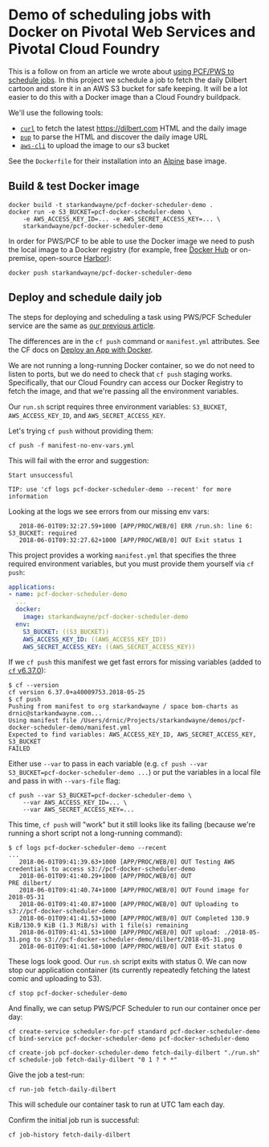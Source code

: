 # Demo of scheduling jobs with Docker on Pivotal Web Services and Pivotal Cloud Foundry

This is a follow on from an article we wrote about [using PCF/PWS to schedule jobs](https://starkandwayne.com/blog/schedule-containers-in-pivotal-cloud-foundry/). In this project we schedule a job to fetch the daily Dilbert cartoon and store it in an AWS S3 bucket for safe keeping. It will be a lot easier to do this with a Docker image than a Cloud Foundry buildpack.

We'll use the following tools:

* [`curl`](https://curl.haxx.se/) to fetch the latest https://dilbert.com HTML and the daily image
* [`pup`](https://github.com/ericchiang/pup) to parse the HTML and discover the daily image URL
* [`aws-cli`](https://aws.amazon.com/cli/) to upload the image to our s3 bucket

See the `Dockerfile` for their installation into an [Alpine](https://alpinelinux.org/) base image.

## Build & test Docker image

```plain
docker build -t starkandwayne/pcf-docker-scheduler-demo .
docker run -e S3_BUCKET=pcf-docker-scheduler-demo \
    -e AWS_ACCESS_KEY_ID=... -e AWS_SECRET_ACCESS_KEY=... \
    starkandwayne/pcf-docker-scheduler-demo
```

In order for PWS/PCF to be able to use the Docker image we need to push the local image to a Docker registry (for example, free [Docker Hub](https://hub.docker.com/r/starkandwayne/pcf-docker-scheduler-demo/) or on-premise, open-source [Harbor](https://github.com/vmware/harbor)):

```plain
docker push starkandwayne/pcf-docker-scheduler-demo
```

## Deploy and schedule daily job

The steps for deploying and scheduling a task using PWS/PCF Scheduler service are the same as [our previous article](https://starkandwayne.com/blog/schedule-containers-in-pivotal-cloud-foundry/).

The differences are in the `cf push` command or `manifest.yml` attributes. See the CF docs on [Deploy an App with Docker](https://docs.cloudfoundry.org/devguide/deploy-apps/push-docker.html).

We are not running a long-running Docker container, so we do not need to listen to ports, but we do need to check that `cf push` staging works. Specifically, that our Cloud Foundry can access our Docker Registry to fetch the image, and that we're passing all the environment variables.

Our `run.sh` script requires three environment variables: `S3_BUCKET`, `AWS_ACCESS_KEY_ID`, and `AWS_SECRET_ACCESS_KEY`.

Let's trying `cf push` without providing them:

```plain
cf push -f manifest-no-env-vars.yml
```

This will fail with the error and suggestion:

```plain
Start unsuccessful

TIP: use 'cf logs pcf-docker-scheduler-demo --recent' for more information
```

Looking at the logs we see errors from our missing env vars:

```plain
   2018-06-01T09:32:27.59+1000 [APP/PROC/WEB/0] ERR /run.sh: line 6: S3_BUCKET: required
   2018-06-01T09:32:27.62+1000 [APP/PROC/WEB/0] OUT Exit status 1
```

This project provides a working `manifest.yml` that specifies the three required environment variables, but you must provide them yourself via `cf push`:


```yaml
applications:
- name: pcf-docker-scheduler-demo
  ...
  docker:
    image: starkandwayne/pcf-docker-scheduler-demo
  env:
    S3_BUCKET: ((S3_BUCKET))
    AWS_ACCESS_KEY_ID: ((AWS_ACCESS_KEY_ID))
    AWS_SECRET_ACCESS_KEY: ((AWS_SECRET_ACCESS_KEY))
```

If we `cf push` this manifest we get fast errors for missing variables (added to [`cf` v6.37.0](https://github.com/cloudfoundry/cli/releases/tag/v6.37.0)):

```plain
$ cf --version
cf version 6.37.0+a40009753.2018-05-25
$ cf push
Pushing from manifest to org starkandwayne / space bom-charts as drnic@starkandwayne.com...
Using manifest file /Users/drnic/Projects/starkandwayne/demos/pcf-docker-scheduler-demo/manifest.yml
Expected to find variables: AWS_ACCESS_KEY_ID, AWS_SECRET_ACCESS_KEY, S3_BUCKET
FAILED
```

Either use `--var` to pass in each variable (e.g. `cf push --var S3_BUCKET=pcf-docker-scheduler-demo ...`) or put the variables in a local file and pass in with `--vars-file` flag:

```plain
cf push --var S3_BUCKET=pcf-docker-scheduler-demo \
    --var AWS_ACCESS_KEY_ID=... \
    --var AWS_SECRET_ACCESS_KEY=...
```

This time, `cf push` will "work" but it still looks like its failing (because we're running a short script not a long-running command):

```plain
$ cf logs pcf-docker-scheduler-demo --recent
...
   2018-06-01T09:41:39.63+1000 [APP/PROC/WEB/0] OUT Testing AWS credentials to access s3://pcf-docker-scheduler-demo
   2018-06-01T09:41:40.29+1000 [APP/PROC/WEB/0] OUT                            PRE dilbert/
   2018-06-01T09:41:40.74+1000 [APP/PROC/WEB/0] OUT Found image for 2018-05-31
   2018-06-01T09:41:40.87+1000 [APP/PROC/WEB/0] OUT Uploading to s3://pcf-docker-scheduler-demo
   2018-06-01T09:41:41.53+1000 [APP/PROC/WEB/0] OUT Completed 130.9 KiB/130.9 KiB (1.3 MiB/s) with 1 file(s) remaining
   2018-06-01T09:41:41.53+1000 [APP/PROC/WEB/0] OUT upload: ./2018-05-31.png to s3://pcf-docker-scheduler-demo/dilbert/2018-05-31.png
   2018-06-01T09:41:41.58+1000 [APP/PROC/WEB/0] OUT Exit status 0
```

These logs look good. Our `run.sh` script exits with status 0. We can now stop our application container (its currently repeatedly fetching the latest comic and uploading to S3).

```plain
cf stop pcf-docker-scheduler-demo
```

And finally, we can setup PWS/PCF Scheduler to run our container once per day:

```plain
cf create-service scheduler-for-pcf standard pcf-docker-scheduler-demo
cf bind-service pcf-docker-scheduler-demo pcf-docker-scheduler-demo

cf create-job pcf-docker-scheduler-demo fetch-daily-dilbert "./run.sh"
cf schedule-job fetch-daily-dilbert "0 1 ? * *"
```

Give the job a test-run:

```plain
cf run-job fetch-daily-dilbert
```

This will schedule our container task to run at UTC 1am each day.

Confirm the initial job run is successful:

```plain
cf job-history fetch-daily-dilbert
```
